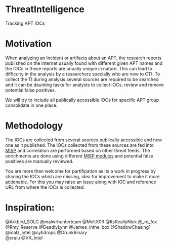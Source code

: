 # ThreatIntelligence
Tracking APT IOCs

# Motivation

When analyzing an Incident or artifacts about an APT, the research reports published on the internet usually found with different given APT names and the IOCs in these reports are unually unique in nature. This can lead to difficulty in the analysis by a researchers specially who are new to CTI. To collect the TI during analysis several sources are required to be searched and it can be daunting tasks for analysts to collect IOCs, review and remove potential false positives.

We will try to include all publically accessible IOCs for specific APT group consolidate in one place.

# Methodology

The IOCs are collected from several sources publically accessible and new one as it published. The IOCs collected from these sources are fed into [MISP](https://www.misp-project.org/) and correlation are performed based on other threat feeds. The enrichments are done using different [MISP modules](https://github.com/MISP/misp-modules) and potential false positives are manually reviewed.


You are more than welcome for partifipation as its a work in progress by sharing the IOCs which are missing, idea for improvement to make it more actionable. For this you may raise an [issue](https://github.com/faisalusuf/ThreatIntelligence/issues) along with IOC and reference URL from where the IOCs is collected. 

# Inspiration:
@Arkbird_SOLG
@malwrhunterteam 
@MeltX0R 
@ItsReallyNick 
@_re_fox 
@Rmy_Reserve 
@DeadlyLynn 
@James_inthe_box 
@ShadowChasing1 
@malz_intel
@cyb3rops
@DrunkBinary  
@craiu 
@VK_Intel



